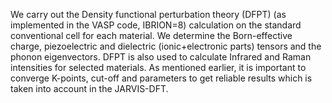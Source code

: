  We carry out the Density functional perturbation theory (DFPT) (as implemented in the VASP code, IBRION=8) calculation on the standard conventional cell for each material. We determine the Born-effective charge, piezoelectric and dielectric (ionic+electronic parts) tensors and the phonon eigenvectors. DFPT is also used to calculate Infrared and Raman intensities for selected materials. As mentioned earlier, it is important to converge K-points, cut-off and parameters to get reliable results which is taken into account in the JARVIS-DFT.
